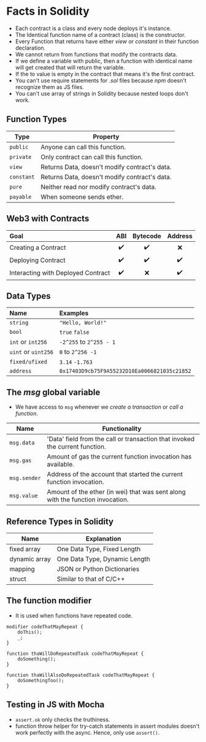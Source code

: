 # Facts in Solidity

- Each contract is a class and every node deploys it's instance.
- The Identical function name of a contract (class) is the constructor.
- Every Function that returns have either *view* or *constant* in their function declaration.
- We cannot return from functions that modify the contracts data.
- If we define a variable with public, then a function with identical name will get created that will return the variable.
- If the to value is empty in the contract that means it's the first contract.
- You can't use require statements for _.sol_ files because _npm_ doesn't recognize them as JS files.
- You can't use array of strings in Solidity because nested loops don't work.

## Function Types

| Type       | Property                                      |
| ---------- | --------------------------------------------- |
| `public`   | Anyone can call this function.                |
| `private`  | Only contract can call this function.         |
| `view`     | Returns Data, doesn't modify contract's data. |
| `constant` | Returns Data, doesn't modify contract's data. |
| `pure`     | Neither read nor modify contract's data.      |
| `payable`  | When someone sends ether.                     |



## Web3 with Contracts

|   Goal    |  ABI  | Bytecode | Address |
| :-------- | :---: | :------: | :-----: |
|  Creating a Contract  | :heavy_check_mark: |  :heavy_check_mark:   |  :x:  |
| Deploying Contract| :heavy_check_mark:  |  :heavy_check_mark:   |  :heavy_check_mark:  |
| Interacting with Deployed Contract | :heavy_check_mark:  |   :x:   |  :heavy_check_mark:  |

## Data Types

|   Name   |  Examples  |
| :-------- | :---- |
|   `string`   |  `"Hello, World!"`  |
|   `bool`   |  `true` `false`  |
|   `int` or `int256`   |  `-2^255` to `2^255 - 1`  |
|   `uint` or `uint256`   | `0`  to `2^256 -1` |
|   `fixed/ufixed`   |  `3.14` `-1.763`  |
|   `address`   |  `0x17403D9cb75F9A55232D10Ea0066821035c21852`  |

## The _msg_ global variable

- We have access to `msg` whenever we _create a transaction_ or _call a function_.

| Name | Functionality |
| ---- | ---- |
| `msg.data` | 'Data' field from the call or transaction that invoked the current function. |
| `msg.gas` | Amount of gas the current function invocation has available. |
| `msg.sender` | Address of the account that started the current function invocation. |
| `msg.value` | Amount of the ether (in wei) that was sent along with the function invocation. |

## Reference Types in Solidity

| Name          | Explanation                   |
| ------------- | ----------------------------- |
| fixed array   | One Data Type, Fixed Length   |
| dynamic array | One Data Type, Dynamic Length |
| mapping       | JSON or Python Dictionaries   |
| struct        | Similar to that of C/C++      |

## The function modifier

- It is used when functions have repeated code.

```sol
modifier codeThatMayRepeat {
	doThis();
	_;
}

function thaWillDoRepeatedTask codeThatMayRepeat {
	doSomething();
}

function thaWillAlsoDoRepeatedTask codeThatMayRepeat {
	doSomethingToo();
}
```

 ## Testing in JS with Mocha

- `assert.ok` only checks the truthiness.
- function throw helper for try-catch statements in assert modules doesn't work perfectly with the async. Hence, only use `assert()`.